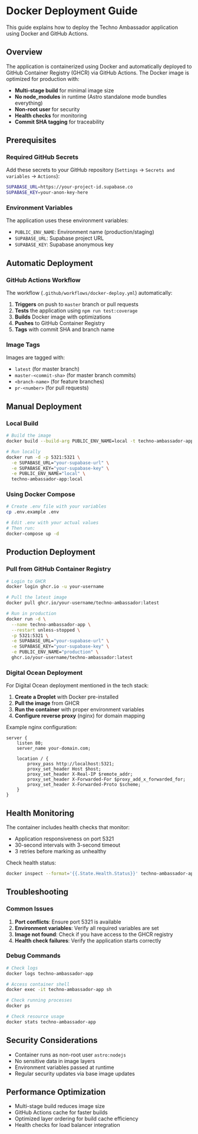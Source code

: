 # Docker Deployment Guide

This guide explains how to deploy the Techno Ambassador application using Docker and GitHub Actions.

## Overview

The application is containerized using Docker and automatically deployed to GitHub Container Registry (GHCR) via GitHub Actions. The Docker image is optimized for production with:

- **Multi-stage build** for minimal image size
- **No node_modules** in runtime (Astro standalone mode bundles everything)
- **Non-root user** for security
- **Health checks** for monitoring
- **Commit SHA tagging** for traceability

## Prerequisites

### Required GitHub Secrets

Add these secrets to your GitHub repository (`Settings` → `Secrets and variables` → `Actions`):

```bash
SUPABASE_URL=https://your-project-id.supabase.co
SUPABASE_KEY=your-anon-key-here
```

### Environment Variables

The application uses these environment variables:

- `PUBLIC_ENV_NAME`: Environment name (production/staging)
- `SUPABASE_URL`: Supabase project URL
- `SUPABASE_KEY`: Supabase anonymous key

## Automatic Deployment

### GitHub Actions Workflow

The workflow (`.github/workflows/docker-deploy.yml`) automatically:

1. **Triggers** on push to `master` branch or pull requests
2. **Tests** the application using `npm run test:coverage`
3. **Builds** Docker image with optimizations
4. **Pushes** to GitHub Container Registry
5. **Tags** with commit SHA and branch name

### Image Tags

Images are tagged with:

- `latest` (for master branch)
- `master-<commit-sha>` (for master branch commits)
- `<branch-name>` (for feature branches)
- `pr-<number>` (for pull requests)

## Manual Deployment

### Local Build

```bash
# Build the image
docker build --build-arg PUBLIC_ENV_NAME=local -t techno-ambassador-app:local .

# Run locally
docker run -d -p 5321:5321 \
  -e SUPABASE_URL="your-supabase-url" \
  -e SUPABASE_KEY="your-supabase-key" \
  -e PUBLIC_ENV_NAME="local" \
  techno-ambassador-app:local
```

### Using Docker Compose

```bash
# Create .env file with your variables
cp .env.example .env

# Edit .env with your actual values
# Then run:
docker-compose up -d
```

## Production Deployment

### Pull from GitHub Container Registry

```bash
# Login to GHCR
docker login ghcr.io -u your-username

# Pull the latest image
docker pull ghcr.io/your-username/techno-ambassador:latest

# Run in production
docker run -d \
  --name techno-ambassador-app \
  --restart unless-stopped \
  -p 5321:5321 \
  -e SUPABASE_URL="your-supabase-url" \
  -e SUPABASE_KEY="your-supabase-key" \
  -e PUBLIC_ENV_NAME="production" \
  ghcr.io/your-username/techno-ambassador:latest
```

### Digital Ocean Deployment

For Digital Ocean deployment mentioned in the tech stack:

1. **Create a Droplet** with Docker pre-installed
2. **Pull the image** from GHCR
3. **Run the container** with proper environment variables
4. **Configure reverse proxy** (nginx) for domain mapping

Example nginx configuration:

```nginx
server {
    listen 80;
    server_name your-domain.com;

    location / {
        proxy_pass http://localhost:5321;
        proxy_set_header Host $host;
        proxy_set_header X-Real-IP $remote_addr;
        proxy_set_header X-Forwarded-For $proxy_add_x_forwarded_for;
        proxy_set_header X-Forwarded-Proto $scheme;
    }
}
```

## Health Monitoring

The container includes health checks that monitor:

- Application responsiveness on port 5321
- 30-second intervals with 3-second timeout
- 3 retries before marking as unhealthy

Check health status:

```bash
docker inspect --format='{{.State.Health.Status}}' techno-ambassador-app
```

## Troubleshooting

### Common Issues

1. **Port conflicts**: Ensure port 5321 is available
2. **Environment variables**: Verify all required variables are set
3. **Image not found**: Check if you have access to the GHCR registry
4. **Health check failures**: Verify the application starts correctly

### Debug Commands

```bash
# Check logs
docker logs techno-ambassador-app

# Access container shell
docker exec -it techno-ambassador-app sh

# Check running processes
docker ps

# Check resource usage
docker stats techno-ambassador-app
```

## Security Considerations

- Container runs as non-root user `astro:nodejs`
- No sensitive data in image layers
- Environment variables passed at runtime
- Regular security updates via base image updates

## Performance Optimization

- Multi-stage build reduces image size
- GitHub Actions cache for faster builds
- Optimized layer ordering for build cache efficiency
- Health checks for load balancer integration
